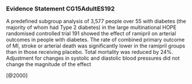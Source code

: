 ### Evidence Statement CG15AdultES192
A predefined subgroup analysis of 3,577 people over 55 with diabetes (the majority of whom had Type 2 diabetes) in the large multinational HOPE randomised controlled trial 191 showed the effect of ramipril on arterial outcomes in people with diabetes. The rate of combined primary outcome of MI, stroke or arterial death was significantly lower in the ramipril groups than in those receiving placebo. Total mortality was reduced by 24%. Adjustment for changes in systolic and diastolic blood pressures did not change the magnitude of the effect



[@2000]
